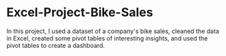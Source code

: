 # Excel-Project-Bike-Sales
In this project, I used a dataset of a company's bike sales, cleaned the data in Excel, created some pivot tables of interesting insights, and used the pivot tables to create a dashboard.

